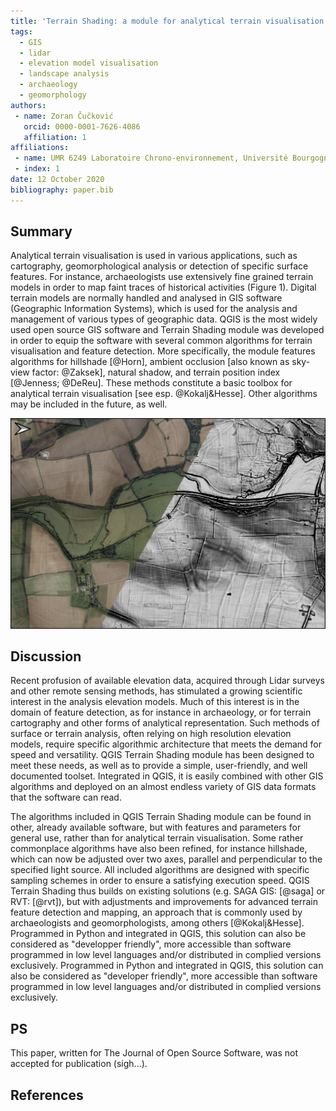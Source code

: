 ```yaml
---
title: 'Terrain Shading: a module for analytical terrain visualisation in QGIS'
tags:
  - GIS
  - lidar
  - elevation model visualisation
  - landscape analysis
  - archaeology 
  - geomorphology
authors:
 - name: Zoran Čučković
   orcid: 0000-0001-7626-4086
   affiliation: 1
affiliations:
 - name: UMR 6249 Laboratoire Chrono-environnement, Université Bourgogne Franche-Comté.
 - index: 1
date: 12 October 2020
bibliography: paper.bib
---
```


## Summary 

Analytical terrain visualisation is used in various applications, such as cartography, geomorphological analysis or detection of specific surface features. For instance, archaeologists use extensively fine grained terrain models in order to map faint traces of historical activities (Figure 1). Digital terrain models are normally handled and analysed in GIS software (Geographic Information Systems), which is used for the analysis and management of various types of geographic data. QGIS is the most widely used open source GIS software and Terrain Shading module was developed in order to equip the software with several common algorithms for terrain visualisation and feature detection. More specifically, the module features algorithms for hillshade [@Horn], ambient occlusion [also known as sky-view factor: @Zaksek], natural shadow, and terrain position index [@Jenness;  @DeReu].  These methods constitute a basic toolbox for analytical terrain visualisation [see esp. @Kokalj&Hesse]. Other algorithms may be included in the future, as well. 

![Historic agricultural landscape revealed by analytical shading of Lidar derived terrain model. We can see traces of field boundaries, paths, and some ploughing marks, especially in the upper right corner (site: environs of Oxford, UK; data: @EnvironmentAgency; methods used: terrain position index (TPI), ambient occlusion and a bit of hillshading).](fig1.png)

## Discussion

Recent profusion of available elevation data, acquired through Lidar surveys and other remote sensing methods, has stimulated a growing scientific interest in the analysis elevation models. Much of this interest is in the domain of feature detection, as for instance in archaeology, or for terrain cartography and other forms of analytical representation. Such methods of surface or terrain analysis, often relying on high resolution elevation models, require specific algorithmic architecture that meets the demand for speed and versatility. QGIS Terrain Shading module has been designed to meet these needs, as well as to provide a simple, user-friendly, and well documented toolset. Integrated in QGIS, it is easily combined with other GIS algorithms and deployed on an almost endless variety of GIS data formats that the software can read. 

The algorithms included in QGIS Terrain Shading module can be found in other, already available software, but with features and parameters for general use, rather than for analytical terrain visualisation. Some rather commonplace algorithms have also been refined, for instance hillshade, which can now be adjusted over two axes, parallel and perpendicular to the specified light source. All included algorithms are designed with specific sampling schemes in order to ensure a satisfying execution speed. QGIS Terrain Shading thus builds on existing solutions (e.g. SAGA GIS: [@saga] or RVT: [@rvt]), but with adjustments and improvements for advanced terrain feature detection and mapping, an approach that is commonly used by archaeologists and geomorphologists, among others [@Kokalj&Hesse]. Programmed in Python and integrated in QGIS, this solution can also be considered as "developper friendly", more accessible than software programmed in low level languages and/or distributed in complied versions exclusively. Programmed in Python and integrated in QGIS, this solution can also be considered as "developer friendly", more accessible than software programmed in low level languages and/or distributed in complied versions exclusively.     

## PS

This paper, written for The Journal of Open Source Software, was not accepted for publication (sigh...).

## References

